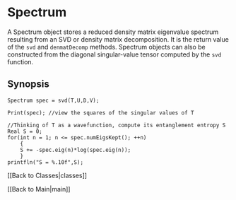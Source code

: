 # Spectrum

A Spectrum object stores a reduced density matrix eigenvalue spectrum resulting from an SVD or density matrix decomposition.
It is the return value of the `svd` and `denmatDecomp` methods. Spectrum objects can also be constructed from the diagonal
singular-value tensor computed by the `svd` function.

## Synopsis ##

    Spectrum spec = svd(T,U,D,V);

    Print(spec); //view the squares of the singular values of T

    //Thinking of T as a wavefunction, compute its entanglement entropy S
    Real S = 0;
    for(int n = 1; n <= spec.numEigsKept(); ++n)
        {
        S += -spec.eig(n)*log(spec.eig(n));
        }
    printfln("S = %.10f",S);


<!--
## Constructors ##

* `Spectrum()`

  Default constructor, object will contain no eigenvalue information.
  -->


[[Back to Classes|classes]]

[[Back to Main|main]]

